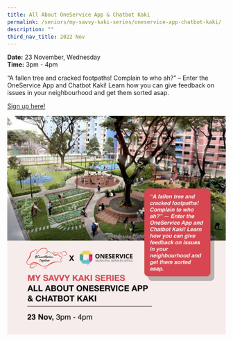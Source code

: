 ```yaml
---
title: All About OneService App & Chatbot Kaki
permalink: /seniors/my-savvy-kaki-series/oneservice-app-chatbot-kaki/
description: ""
third_nav_title: 2022 Nov
---
```


**Date:** 23 November, Wednesday
<br> **Time:** 3pm - 4pm

“A fallen tree and cracked footpaths! Complain to who ah?” – Enter the OneService App and Chatbot Kaki! Learn how you can give feedback on issues in your neighbourhood and get them sorted asap.  

[Sign up here!](https://go.gov.sg/seniors-oneservice-nov22) 

![free webinar on oneservice app and chatbot kaki for seniors](/images/Nov%202022/Seniors_23%20Nov.jpeg)